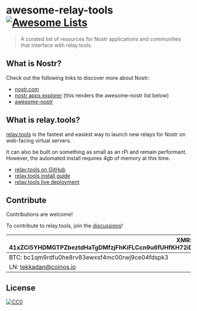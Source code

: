 # awesome-relay-tools [![Awesome Lists](https://srv-cdn.himpfen.io/badges/awesome-lists/awesomelists-flat.svg)](https://github.com/awesomelistsio/awesome)

> A curated list of resources for Nostr applications and communities that interface with relay.tools.

## What is Nostr?

Check out the following links to discover more about Nostr:

- [nostr.com](https://nostr.com/)
- [nostr apps explorer](https://nostr.net/) (this renders the awesome-nostr list below)
- [awesome-nostr](https://github.com/aljazceru/awesome-nostr) 

## What is relay.tools?

[relay.tools](https://relay.tools/) is the fastest and easiest way to launch new relays for Nostr on web-facing virtual servers. 

It can also be built on something as small as an rPi and remain performant. However, the automated install requires 4gb of memory at this time.

- [relay.tools on GitHub](https://github.com/relaytools)
- [relay.tools install guide](https://github.com/relaytools/docs)
- [relay.tools live deployment](https://relay.tools)

## Contribute

Contributions are welcome!

To contribute to relay.tools, join the [discussions](https://github.com/orgs/relaytools/discussions)!

| XMR: 41xZCi5YHDMGTPZbeztdHaTgDMfzjFhKiFLCcn9u6fUHfKH72iDY6GjGFfD4dMtRqk2KEQA86Yc6w6epgizPSmSnPBcKmsh |
| ------------ |
| BTC: bc1qm9rdfu0he8rv83ewxsf4mc00rwj9ce04fdspk3 |
| LN: tekkadan@coinos.io |

## License

[![CC0](https://mirrors.creativecommons.org/presskit/buttons/88x31/svg/by-sa.svg)](http://creativecommons.org/licenses/by-sa/4.0/)
